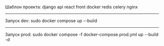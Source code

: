 Шаблон проекта:
django api
react front
docker 
redis
celery
nginx
_________________
Запуск dev:
sudo docker compose up --build 

_________________
Запуск prod:
sudo docker compose -f docker-compose.prod.yml up --build -d

